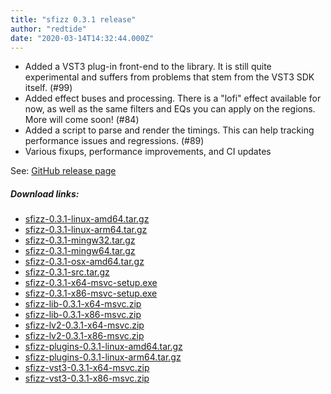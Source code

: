 ```yaml
---
title: "sfizz 0.3.1 release"
author: "redtide"
date: "2020-03-14T14:32:44.000Z"
---
```

- Added a VST3 plug-in front-end to the library. It is still quite experimental and suffers from problems that stem from the VST3 SDK itself. (#99)
- Added effect buses and processing. There is a "lofi" effect available for now, as well as the same filters and EQs you can apply on the regions. More will come soon! (#84)
- Added a script to parse and render the timings. This can help tracking performance issues and regressions. (#89)
- Various fixups, performance improvements, and CI updates

See: [GitHub release page](https://github.com/sfztools/sfizz/releases/tag/0.3.1)

##### Download links:
- [sfizz-0.3.1-linux-amd64.tar.gz](https://github.com/sfztools/sfizz/releases/download/0.3.1/sfizz-0.3.1-linux-amd64.tar.gz)
- [sfizz-0.3.1-linux-arm64.tar.gz](https://github.com/sfztools/sfizz/releases/download/0.3.1/sfizz-0.3.1-linux-arm64.tar.gz)
- [sfizz-0.3.1-mingw32.tar.gz](https://github.com/sfztools/sfizz/releases/download/0.3.1/sfizz-0.3.1-mingw32.tar.gz)
- [sfizz-0.3.1-mingw64.tar.gz](https://github.com/sfztools/sfizz/releases/download/0.3.1/sfizz-0.3.1-mingw64.tar.gz)
- [sfizz-0.3.1-osx-amd64.tar.gz](https://github.com/sfztools/sfizz/releases/download/0.3.1/sfizz-0.3.1-osx-amd64.tar.gz)
- [sfizz-0.3.1-src.tar.gz](https://github.com/sfztools/sfizz/releases/download/0.3.1/sfizz-0.3.1-src.tar.gz)
- [sfizz-0.3.1-x64-msvc-setup.exe](https://github.com/sfztools/sfizz/releases/download/0.3.1/sfizz-0.3.1-x64-msvc-setup.exe)
- [sfizz-0.3.1-x86-msvc-setup.exe](https://github.com/sfztools/sfizz/releases/download/0.3.1/sfizz-0.3.1-x86-msvc-setup.exe)
- [sfizz-lib-0.3.1-x64-msvc.zip](https://github.com/sfztools/sfizz/releases/download/0.3.1/sfizz-lib-0.3.1-x64-msvc.zip)
- [sfizz-lib-0.3.1-x86-msvc.zip](https://github.com/sfztools/sfizz/releases/download/0.3.1/sfizz-lib-0.3.1-x86-msvc.zip)
- [sfizz-lv2-0.3.1-x64-msvc.zip](https://github.com/sfztools/sfizz/releases/download/0.3.1/sfizz-lv2-0.3.1-x64-msvc.zip)
- [sfizz-lv2-0.3.1-x86-msvc.zip](https://github.com/sfztools/sfizz/releases/download/0.3.1/sfizz-lv2-0.3.1-x86-msvc.zip)
- [sfizz-plugins-0.3.1-linux-amd64.tar.gz](https://github.com/sfztools/sfizz/releases/download/0.3.1/sfizz-plugins-0.3.1-linux-amd64.tar.gz)
- [sfizz-plugins-0.3.1-linux-arm64.tar.gz](https://github.com/sfztools/sfizz/releases/download/0.3.1/sfizz-plugins-0.3.1-linux-arm64.tar.gz)
- [sfizz-vst3-0.3.1-x64-msvc.zip](https://github.com/sfztools/sfizz/releases/download/0.3.1/sfizz-vst3-0.3.1-x64-msvc.zip)
- [sfizz-vst3-0.3.1-x86-msvc.zip](https://github.com/sfztools/sfizz/releases/download/0.3.1/sfizz-vst3-0.3.1-x86-msvc.zip)